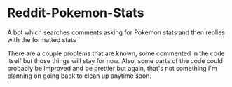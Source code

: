 # Reddit-Pokemon-Stats
A bot which searches comments asking for Pokemon stats and then replies with the formatted stats

There are a couple problems that are known, some commented in the code itself but those things will stay for now.
Also, some parts of the code could probably be improved and be prettier but again, that's not something I'm planning on going back to clean up anytime soon.
